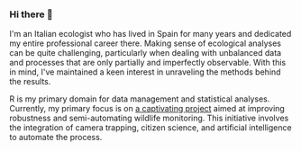 ### Hi there 👋

I'm an Italian ecologist who has lived in Spain for many years and dedicated my entire professional career there. Making sense of ecological analyses can be quite challenging, particularly when dealing with unbalanced data and processes that are only partially and imperfectly observable. With this in mind, I've maintained a keen interest in unraveling the methods behind the results.

R is my primary domain for data management and statistical analyses. Currently, my primary focus is on [a captivating project](https://wildintel.eu/) aimed at improving robustness and semi-automating wildlife monitoring. This initiative involves the integration of camera trapping, citizen science, and artificial intelligence to automate the process.

<!--
**simonesantoro77/simonesantoro77** is a ✨ _special_ ✨ repository because its `README.md` (this file) appears on your GitHub profile.

Here are some ideas to get you started:

- 🔭 I’m currently working on ...
- 🌱 I’m currently learning ...
- 👯 I’m looking to collaborate on ...
- 🤔 I’m looking for help with ...
- 💬 Ask me about ...
- 📫 How to reach me: ...
- 😄 Pronouns: ...
- ⚡ Fun fact: ...
-->
